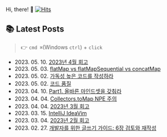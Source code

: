 
Hi, there! 👋
[![Hits](https://hits.seeyoufarm.com/api/count/incr/badge.svg?url=https%3A%2F%2Fgithub.com%2Fgoldcrestwilma%2Fhit-counter&count_bg=%2379C83D&title_bg=%23555555&icon=github.svg&icon_color=%23E7E7E7&title=hits&edge_flat=false)](https://hits.seeyoufarm.com)


## 📚 Latest Posts
> 👉 `cmd ⌘`(Windows `ctrl`) + `click`
<ul>
<li>2023. 05. 10. <a target='_blank' href="https://velog.io/@minkyu__k/2023%EB%85%84-4%EC%9B%94-%ED%9A%8C%EA%B3%A0">2023년 4월 회고</a></li><li>2023. 05. 03. <a target='_blank' href="https://velog.io/@minkyu__k/flatMap-vs-flatMapSequential-vs-concatMap">flatMap vs flatMapSequential vs concatMap</a></li><li>2023. 05. 02. <a target='_blank' href="https://velog.io/@minkyu__k/%EA%B0%80%EB%8F%85%EC%84%B1-%EB%86%92%EC%9D%80-%EC%BD%94%EB%93%9C%EB%A5%BC-%EC%9E%91%EC%84%B1%ED%95%98%EB%9D%BC">가독성 높은 코드를 작성하라</a></li><li>2023. 05. 02. <a target='_blank' href="https://velog.io/@minkyu__k/%EC%BD%94%EB%93%9C-%ED%92%88%EC%A7%88">코드 품질</a></li><li>2023. 04. 10. <a target='_blank' href="https://velog.io/@minkyu__k/Part1.-%EC%98%AC%EB%B0%94%EB%A5%B8-%EB%A7%88%EC%9D%B8%EB%93%9C%EC%85%8B%EC%9D%84-%EA%B0%96%EC%B6%B0%EB%9D%BC">Part1. 올바른 마인드셋을 갖춰라</a></li><li>2023. 04. 04. <a target='_blank' href="https://velog.io/@minkyu__k/Collector.toMap-NPE-%EC%A3%BC%EC%9D%98">Collectors.toMap NPE 주의</a></li><li>2023. 04. 04. <a target='_blank' href="https://velog.io/@minkyu__k/2023%EB%85%84-3%EC%9B%94-%ED%9A%8C%EA%B3%A0">2023년 3월 회고</a></li><li>2023. 03. 15. <a target='_blank' href="https://velog.io/@minkyu__k/IntelliJ-IdeaVim">IntelliJ IdeaVim</a></li><li>2023. 03. 04. <a target='_blank' href="https://velog.io/@minkyu__k/2023%EB%85%84-2%EC%9B%94-%ED%9A%8C%EA%B3%A0">2023년 2월 회고</a></li><li>2023. 02. 27. <a target='_blank' href="https://velog.io/@minkyu__k/%EA%B0%9C%EB%B0%9C%EC%9E%90%EB%A5%BC-%EC%9C%84%ED%95%9C-%EA%B8%80%EC%93%B0%EA%B8%B0-%EA%B0%80%EC%9D%B4%EB%93%9C-6%EC%9E%A5-%EA%B2%80%ED%86%A0%EC%99%80-%EC%9E%AC%EC%9E%91%EC%84%B1">개발자를 위한 글쓰기 가이드: 6장 검토와 재작성</a></li></ul>
